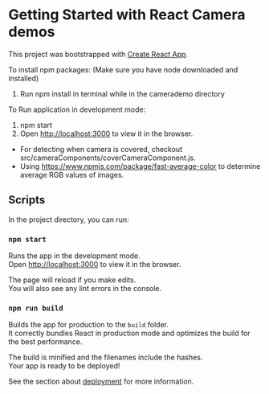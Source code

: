 # Getting Started with React Camera demos

This project was bootstrapped with [Create React App](https://github.com/facebook/create-react-app).

To install npm packages:
(Make sure you have node downloaded and installed)
1. Run npm install in terminal while in the camerademo directory 

To Run application in development mode:
1. npm start
2. Open [http://localhost:3000](http://localhost:3000) to view it in the browser.

- For detecting when camera is covered, checkout src/cameraComponents/coverCameraComponent.js.
- Using https://www.npmjs.com/package/fast-average-color to determine average RGB values of images. 




## Scripts

In the project directory, you can run:

### `npm start`

Runs the app in the development mode.\
Open [http://localhost:3000](http://localhost:3000) to view it in the browser.

The page will reload if you make edits.\
You will also see any lint errors in the console.


### `npm run build`

Builds the app for production to the `build` folder.\
It correctly bundles React in production mode and optimizes the build for the best performance.

The build is minified and the filenames include the hashes.\
Your app is ready to be deployed!

See the section about [deployment](https://facebook.github.io/create-react-app/docs/deployment) for more information.

